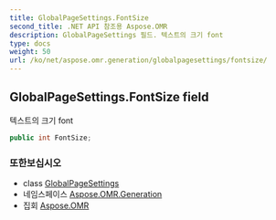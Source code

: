 ```yaml
---
title: GlobalPageSettings.FontSize
second_title: .NET API 참조용 Aspose.OMR
description: GlobalPageSettings 필드. 텍스트의 크기 font
type: docs
weight: 50
url: /ko/net/aspose.omr.generation/globalpagesettings/fontsize/
---
```

## GlobalPageSettings.FontSize field

텍스트의 크기 font

```csharp
public int FontSize;
```

### 또한보십시오

* class [GlobalPageSettings](../)
* 네임스페이스 [Aspose.OMR.Generation](../../globalpagesettings/)
* 집회 [Aspose.OMR](../../../)


